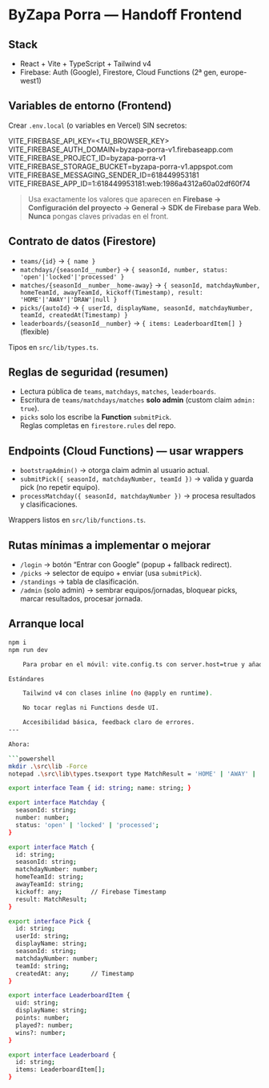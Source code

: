 # ByZapa Porra — Handoff Frontend

## Stack
- React + Vite + TypeScript + Tailwind v4
- Firebase: Auth (Google), Firestore, Cloud Functions (2ª gen, europe-west1)

## Variables de entorno (Frontend)
Crear `.env.local` (o variables en Vercel) SIN secretos:

VITE_FIREBASE_API_KEY=<TU_BROWSER_KEY>
VITE_FIREBASE_AUTH_DOMAIN=byzapa-porra-v1.firebaseapp.com
VITE_FIREBASE_PROJECT_ID=byzapa-porra-v1
VITE_FIREBASE_STORAGE_BUCKET=byzapa-porra-v1.appspot.com
VITE_FIREBASE_MESSAGING_SENDER_ID=618449953181
VITE_FIREBASE_APP_ID=1:618449953181:web:1986a4312a60a02df60f74

> Usa exactamente los valores que aparecen en **Firebase → Configuración del proyecto → General → SDK de Firebase para Web**.  
> **Nunca** pongas claves privadas en el front.

## Contrato de datos (Firestore)
- `teams/{id}` → `{ name }`
- `matchdays/{seasonId__number}` → `{ seasonId, number, status: 'open'|'locked'|'processed' }`
- `matches/{seasonId__number__home-away}` → `{ seasonId, matchdayNumber, homeTeamId, awayTeamId, kickoff(Timestamp), result: 'HOME'|'AWAY'|'DRAW'|null }`
- `picks/{autoId}` → `{ userId, displayName, seasonId, matchdayNumber, teamId, createdAt(Timestamp) }`
- `leaderboards/{seasonId__number}` → `{ items: LeaderboardItem[] }` (flexible)

Tipos en `src/lib/types.ts`.

## Reglas de seguridad (resumen)
- Lectura pública de `teams`, `matchdays`, `matches`, `leaderboards`.
- Escritura de `teams/matchdays/matches` **solo admin** (custom claim `admin: true`).
- `picks` solo los escribe la **Function** `submitPick`.  
Reglas completas en `firestore.rules` del repo.

## Endpoints (Cloud Functions) — usar wrappers
- `bootstrapAdmin()` → otorga claim admin al usuario actual.
- `submitPick({ seasonId, matchdayNumber, teamId })` → valida y guarda pick (no repetir equipo).
- `processMatchday({ seasonId, matchdayNumber })` → procesa resultados y clasificaciones.

Wrappers listos en `src/lib/functions.ts`.

## Rutas mínimas a implementar o mejorar
- `/login` → botón “Entrar con Google” (popup + fallback redirect).
- `/picks` → selector de equipo + enviar (usa `submitPick`).
- `/standings` → tabla de clasificación.
- `/admin` (solo admin) → sembrar equipos/jornadas, bloquear picks, marcar resultados, procesar jornada.

## Arranque local
```bash
npm i
npm run dev

    Para probar en el móvil: vite.config.ts con server.host=true y añadir tu IP en Firebase → Auth → Dominios autorizados.

Estándares

    Tailwind v4 con clases inline (no @apply en runtime).

    No tocar reglas ni Functions desde UI.

    Accesibilidad básica, feedback claro de errores.
---

Ahora:

```powershell
mkdir .\src\lib -Force
notepad .\src\lib\types.tsexport type MatchResult = 'HOME' | 'AWAY' | 'DRAW' | null;

export interface Team { id: string; name: string; }

export interface Matchday {
  seasonId: string;
  number: number;
  status: 'open' | 'locked' | 'processed';
}

export interface Match {
  id: string;
  seasonId: string;
  matchdayNumber: number;
  homeTeamId: string;
  awayTeamId: string;
  kickoff: any;        // Firebase Timestamp
  result: MatchResult;
}

export interface Pick {
  id: string;
  userId: string;
  displayName: string;
  seasonId: string;
  matchdayNumber: number;
  teamId: string;
  createdAt: any;      // Timestamp
}

export interface LeaderboardItem {
  uid: string;
  displayName: string;
  points: number;
  played?: number;
  wins?: number;
}

export interface Leaderboard {
  id: string;
  items: LeaderboardItem[];
}

